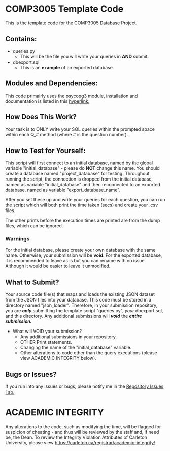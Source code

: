 # COMP3005 Template Code
This is the template code for the COMP3005 Database Project.

## Contains:
- queries.py
  - This will be the file you will write your queries in **AND** submit.
- dbexport.sql
  - This is an **example** of an exported database.

## Modules and Dependencies:
This code primairly uses the psycopg3 module, installation and documentation is listed in this [hyperlink.](https://www.psycopg.org/psycopg3/docs/)

## How Does This Work?
Your task is to ONLY write your SQL queries within the prompted space within each Q_# method (where # is the question number).

## How to Test for Yourself:
This script will first connect to an initial database, named by the global variable "initial_database" - please do **NOT** change this name. You should create a database named "project_database" for testing.
Throughout running the script, the connection is dropped from the initial database, named as variable "initial_database" and then reconnected to an exported database, named as variable "export_database_name". 

After you set these up and write your queries for each question, you can run the script which will both print the time taken (secs) and create your .csv files. 

The other prints before the execution times are printed are from the dump files, which can be ignored.

### Warnings
For the initial database, please create your own database with the same name. Otherwise, your submission will be **void**.
For the exported database, it is recommended to leave as is but you can rename with no issue. Although it would be easier to leave it unmodified.

## What to Submit?
Your source code file(s) that maps and loads the existing JSON dataset from the JSON files into your database. This code must be stored in a directory named "json_loader".
Therefore, in your submission repository, you are ***only*** submitting the template script "queries.py", *your* dbexport.sql, and this directory. Any additional submissions will ***void*** the ***entire submission.***

  - What will VOID your submission?
    - Any additional submissions in your repository.
    - OTHER Print statements.
    - Changing the name of the "initial_database" variable.
    - Other alterations to code other than the query executions (please view ACADEMIC INTEGRITY below).

## Bugs or Issues?
If you run into any issues or bugs, please notify me in the [Repository Issues Tab.](https://github.com/gabrielmartell/COMP3305-Project-Template/issues)

# ACADEMIC INTEGRITY
Any alterations to the code, such as modifying the time, will be flagged for suspicion of cheating - and thus will be reviewed by the staff and, if need be, the Dean.
To review the Integrity Violation Attributes of Carleton University, please view https://carleton.ca/registrar/academic-integrity/ 
